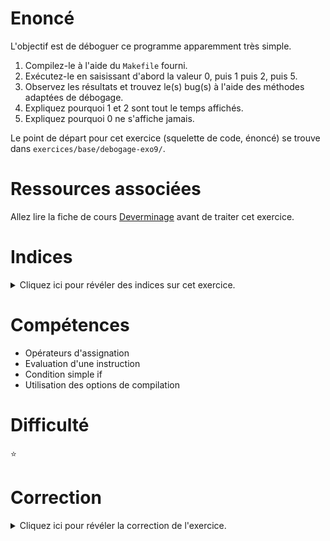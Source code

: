 # Enoncé

L'objectif est de déboguer ce programme apparemment très simple.

1. Compilez-le à l'aide du `Makefile` fourni.
2. Exécutez-le en saisissant d'abord la valeur 0, puis 1 puis 2, puis
   5.
3. Observez les résultats et trouvez le(s) bug(s) à l'aide des
   méthodes adaptées de débogage.
4. Expliquez pourquoi 1 et 2 sont tout le temps affichés.
5. Expliquez pourquoi 0 ne s'affiche jamais.

Le point de départ pour cet exercice (squelette de code, énoncé) se
trouve dans `exercices/base/debogage-exo9/`.

# Ressources associées

Allez lire la fiche de cours [Deverminage](http://formationc.pages.ensimag.fr/prepa/prof/papl/deverminage/) avant de traiter cet exercice.

# Indices

<details>
<summary>Cliquez ici pour révéler des indices sur cet exercice.</summary>
<br>

* Changez de compilateur dans le `Makefile` et utilisez `clang` au lieu de
  `gcc`;
* Utilisez un debugger, affichez la valeur de `value` et exécutez pas
à pas le programme.

</details>

# Compétences

* Opérateurs d'assignation
* Evaluation d'une instruction
* Condition simple if
* Utilisation des options de compilation

# Difficulté

:star:
# Correction

<details>
<summary>Cliquez ici pour révéler la correction de l'exercice.</summary>
#### Corrigé du fichier Makefile

```make
# Utiliser le Makefile suivant dans un premier temps pour tester l'exécutable
# Compléter ensuite avec les options que vous jugerez utiles
CC=gcc
CFLAGS=-std=c99
LDFLAGS=
EXEC=debogage-exo9

all: $(EXEC)

$(EXEC): $(EXEC).c
	$(CC) -o $@ $^ $(CFLAGS) $(LDFLAGS)

.PHONY: clean
clean:
	rm -f *~ *.o $(EXEC)


```

#### Corrigé du fichier debogage-exo9.c

```c
#include <stdlib.h>
#include <stdio.h>
#include <stdint.h>

int main(void)
{
    char saisie[3];
    uint16_t value;
    printf("Je lis dans vos pensees.\nPensez a un chiffre entre 0 et 2.\nTapez le au clavier, je ne regarde pas !\n");
    fgets(saisie, 3, stdin);
    value = atoi(saisie);
    /*
        value = 0 assigne la valeur 0 à la variable value.
        value = 0 renvoie aussi la valeur assignée : 0.
        Le test finalement effectué est donc équivalent à if (0).
        if évalue une expression à VRAI quand elle est différente de 0.
        Dans ce cas, le test if (0) est donc toujours FAUX.
        Les instructions de ce if ne sont donc jamais exécutées même si
        la valeur 0 est saisie au clavier.

        Dans un test, il faut utiliser l'opérateur de comparaison ==
        et non l'opérateur d'assignation =.
    */
    if (value = 0) {
        printf("Vous avez saisi la valeur 0\n");
    }
    /*
        value = 1 assigne la valeur 1 à la variable value.
        value = 1 renvoie aussi la valeur assignée : 1.
        Le test finalement effectué est donc équivalent à if (1).
        if évalue une expression à VRAI quand elle est différente de 0.
        Dans ce cas, le test if (1) est donc toujours VRAI.
        Les instructions de ce if sont toujours exécutées quelque soit
        la valeur saisie au clavier.
    */
    if (value = 1) {
        printf("Vous avez saisi la valeur 1\n");
    }
    /*
        value = 2 assigne la valeur 2 à la variable value.
        value = 2 renvoie aussi la valeur assignée : 2.
        Le test finalement effectué est donc équivalent à if (2).
        if évalue une expression à VRAI quand elle est différente de 0.
        Dans ce cas, le test if (2) est donc toujours VRAI.
        Les instructions de ce if sont toujours exécutées quelque soit
        la valeur saisie au clavier.
    */
    if (value = 2) {
        printf("Vous avez saisi la valeur 2\n");
    }
    printf("Exemple de valeur renvoyee par une assignation = %d\n", value = 3);
    return EXIT_SUCCESS;
}

```


</details>

